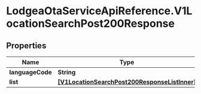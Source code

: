 # LodgeaOtaServiceApiReference.V1LocationSearchPost200Response

## Properties

Name | Type | Description | Notes
------------ | ------------- | ------------- | -------------
**languageCode** | **String** |  | [optional] 
**list** | [**[V1LocationSearchPost200ResponseListInner]**](V1LocationSearchPost200ResponseListInner.md) |  | [optional] 


